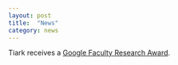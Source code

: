 ```yaml
---
layout: post
title:  "News"
category: news
---
```


Tiark receives a [Google Faculty Research Award](https://research.google.com/research-outreach.html#/research-outreach/faculty-engagement/faculty-research-awards).
